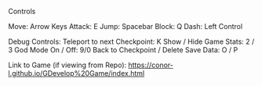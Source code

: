 Controls

Move: Arrow Keys
Attack: E
Jump: Spacebar
Block: Q
Dash: Left Control

Debug Controls:
Teleport to next Checkpoint: K
Show / Hide Game Stats: 2 / 3
God Mode On / Off: 9/0
Back to Checkpoint / Delete Save Data: O / P

Link to Game (if viewing from Repo):
https://conor-l.github.io/GDevelop%20Game/index.html
